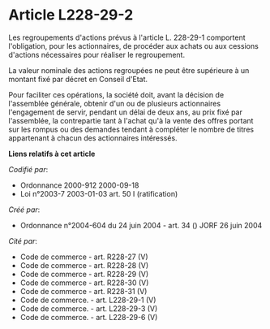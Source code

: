 # Article L228-29-2

Les regroupements d'actions prévus à l'article L. 228-29-1 comportent l'obligation, pour les actionnaires, de procéder aux
achats ou aux cessions d'actions nécessaires pour réaliser le regroupement.

La valeur nominale des actions regroupées ne peut être supérieure à un montant fixé par décret en Conseil d'Etat.

Pour faciliter ces opérations, la société doit, avant la décision de l'assemblée générale, obtenir d'un ou de plusieurs
actionnaires l'engagement de servir, pendant un délai de deux ans, au prix fixé par l'assemblée, la contrepartie tant à
l'achat qu'à la vente des offres portant sur les rompus ou des demandes tendant à compléter le nombre de titres appartenant à
chacun des actionnaires intéressés.

**Liens relatifs à cet article**

_Codifié par_:

  - Ordonnance 2000-912 2000-09-18
  - Loi n°2003-7 2003-01-03 art. 50 I (ratification)

_Créé par_:

  - Ordonnance n°2004-604 du 24 juin 2004 - art. 34 () JORF 26 juin 2004

_Cité par_:

  - Code de commerce - art. R228-27 (V)
  - Code de commerce - art. R228-28 (V)
  - Code de commerce - art. R228-29 (V)
  - Code de commerce - art. R228-30 (V)
  - Code de commerce - art. R228-31 (V)
  - Code de commerce. - art. L228-29-1 (V)
  - Code de commerce. - art. L228-29-3 (V)
  - Code de commerce. - art. L228-29-6 (V)
